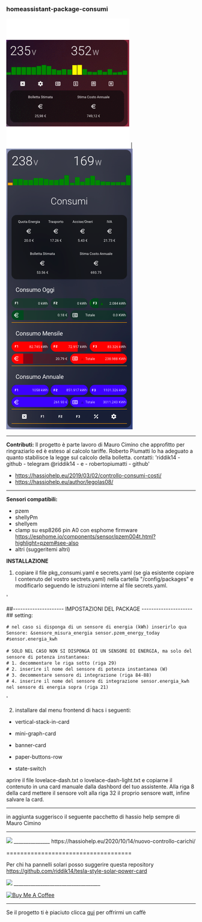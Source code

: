 ### homeassistant-package-consumi ###
<img src="https://github.com/riddik14/hassio-package-consumi/blob/main/output_DrKr3V.gif"> | 
<img src="https://github.com/riddik14/hassio-package-consumi/blob/main/image_.png">

---------------------------
**Contributi:**
Il progetto è parte lavoro di Mauro Cimino che approfitto per ringraziarlo ed è esteso al calcolo tariffe.
Roberto Piumatti lo ha adeguato a quanto stabilisce la legge sul calcolo della bolletta. 
contatti: 'riddik14 - github - telegram @riddik14 - e - robertopiumatti - github'

- https://hassiohelp.eu/2019/03/02/controllo-consumi-costi/
- https://hassiohelp.eu/author/legolas08/


--------------------------
**Sensori compatibili:**
- pzem 
- shellyPm 
- shellyem
- clamp su esp8266 pin A0 con esphome firmware https://esphome.io/components/sensor/pzem004t.html?highlight=pzem#see-also
- altri (suggeritemi altri)


**INSTALLAZIONE**

1. copiare il file pkg_consumi.yaml e secrets.yaml (se gia esistente copiare l contenuto del vostro sectrets.yaml) nella cartella "/config/packages" e modificarlo seguendo le istruzioni interne al file secrets.yaml.

'
   
  ##--------------------- IMPOSTAZIONI DEL PACKAGE ---------------------##
  setting:

    # nel caso si disponga di un sensore di energia (kWh) inserirlo qua
    Sensore: &sensore_misura_energia sensor.pzem_energy_today #sensor.energia_kwh

    # SOLO NEL CASO NON SI DISPONGA DI UN SENSORE DI ENERGIA, ma solo del sensore di potenza instantanea:
    # 1. decommentare le riga sotto (riga 29)
    # 2. inserire il nome del sensore di potenza instantanea (W)
    # 3. decommentare sensore di integrazione (riga 84-88)
    # 4. inserire il nome del sensore di integrazione sensor.energia_kwh nel sensore di energia sopra (riga 21)


    
'


2. installare dal menu frontend di hacs i seguenti:

- vertical-stack-in-card

- mini-graph-card

- banner-card

- paper-buttons-row

- state-switch



aprire il file  lovelace-dash.txt o lovelace-dash-light.txt e copiarne il contenuto in una card manuale dalla dashbord del tuo assistente.
Alla riga 8 della card mettere il sensore volt alla riga 32 il proprio sensore watt, infine salvare la card.

____________________________________

in aggiunta suggerisco il seguente pacchetto di hassio help sempre di Mauro Cimino 
_______________
<img src="https://hassiohelp.eu/wp-content/uploads/2020/10/new-controllo-carichi_00.jpg">
_______________
https://hassiohelp.eu/2020/10/14/nuovo-controllo-carichi/


====================================

Per chi ha pannelli solari posso suggerire questa repository https://github.com/riddik14/tesla-style-solar-power-card


<img src="https://github.com/reptilex/tesla-style-solar-power-card/raw/master/tesla-style-card-animation.gif">
____________________________________

<a href="https://www.buymeacoffee.com/T1Pqksy" target="_blank"><img src="https://cdn.buymeacoffee.com/buttons/arial-black.png" alt="Buy Me A Coffee" style="height: 51px !important;width: 217px !important;" ></a>

------------------------------------


Se il progetto ti è piaciuto clicca <a href="https://www.paypal.me/DomenicoCeccarelli">qui</a> per offrirmi un caffè

